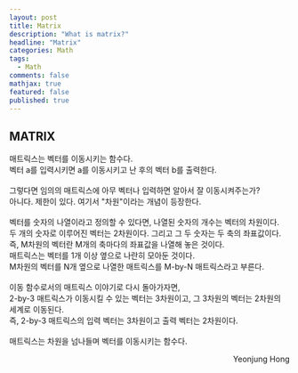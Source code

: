```yaml
---
layout: post
title: Matrix
description: "What is matrix?"
headline: "Matrix"
categories: Math
tags: 
  - Math
comments: false
mathjax: true
featured: false
published: true
---
```


## MATRIX

매트릭스는 벡터를 이동시키는 함수다. <br>
벡터 a를 입력시키면 a를 이동시키고 난 후의 벡터 b를 출력한다. <br><br>
그렇다면 임의의 매트릭스에 아무 벡터나 입력하면 알아서 잘 이동시켜주는가?<br>
아니다. 제한이 있다. 여기서 "차원"이라는 개념이 등장한다. <br><br>
벡터를 숫자의 나열이라고 정의할 수 있다면, 나열된 숫자의 개수는 벡터의 차원이다. <br>
두 개의 숫자로 이루어진 벡터는 2차원이다. 그리고 그 두 숫자는 두 축의 좌표값이다.<br>
즉, M차원의 벡터란 M개의 축마다의 좌표값을 나열해 놓은 것이다.<br>
매트릭스는 벡터를 1개 이상 옆으로 나란히 모아둔 것이다.<br>
M차원의 벡터를 N개 옆으로 나열한 매트릭스를 M-by-N 매트릭스라고 부른다. <br><br>
이동 함수로서의 매트릭스 이야기로 다시 돌아가자면, <br>
2-by-3 매트릭스가 이동시킬 수 있는 벡터는 3차원이고, 그 3차원의 벡터는 2차원의 세계로 이동된다. <br>
즉, 2-by-3 매트릭스의 입력 벡터는 3차원이고 출력 벡터는 2차원이다. <br><br>
매트릭스는 차원을 넘나들며 벡터를 이동시키는 함수다. 


<p align="right"> Yeonjung Hong <p>

